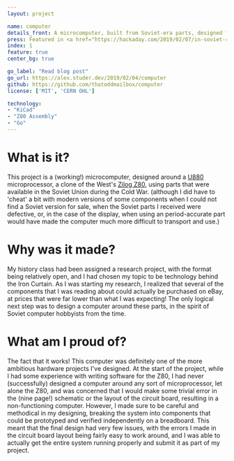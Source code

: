 ```yaml
---
layout: project

name: computer
details_front: A microcomputer, built from Soviet-era parts, designed for a History research project concerning the development of technology behind the Iron Curtain.
press: Featured in <a href="https://hackaday.com/2019/02/07/in-soviet-russia-computer-programs-you/" target="_blank">Hackaday</a> and <a href="https://blog.hackster.io/bringing-the-cold-war-back-with-soviet-era-microcomputer-replica-bc247a233b1f" target="_blank">hackster.io</a>
index: 1
feature: true
center_bg: true

go_label: "Read blog post"
go_url: https://alex.studer.dev/2019/02/04/computer
github: https://github.com/thatoddmailbox/computer
license: ['MIT', 'CERN OHL']

technology:
- "KiCad"
- "Z80 Assembly"
- "Go"
---
```

# What is it?
This project is a (working!) microcomputer, designed around a [U880](https://en.wikipedia.org/wiki/U880) microprocessor, a clone of the West's [Zilog Z80](https://en.wikipedia.org/wiki/Zilog_Z80), using parts that were available in the Soviet Union during the Cold War. (although I did have to 'cheat' a bit with modern versions of some components when I could not find a Soviet version for sale, when the Soviet parts I received were defective, or, in the case of the display, when using an period-accurate part would have made the computer much more difficult to transport and use.)

# Why was it made?
My history class had been assigned a research project, with the format being relatively open, and I had chosen my topic to be technology behind the Iron Curtain. As I was starting my research, I realized that several of the components that I was reading about could actually be purchased on eBay, at prices that were far lower than what I was expecting! The only logical next step was to design a computer around these parts, in the spirit of Soviet computer hobbyists from the time.

# What am I proud of?
The fact that it works!  This computer was definitely one of the more ambitious hardware projects I've designed. At the start of the project, while I had some experience with writing software for the Z80, I had never (successfully) designed a computer around any sort of microprocessor, let alone the Z80, and was concerned that I would make some trivial error in the (nine page!) schematic or the layout of the circuit board, resulting in a non-functioning computer. However, I made sure to be careful and methodical in my designing, breaking the system into components that could be prototyped and verified independently on a breadboard. This meant that the final design had very few issues, with the errors I made in the circuit board layout being fairly easy to work around, and I was able to actually get the entire system running properly and submit it as part of my project.